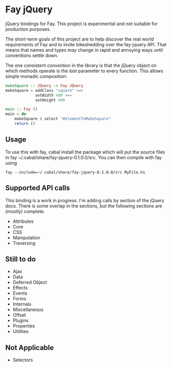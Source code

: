 Fay jQuery
==========

jQuery bindings for Fay. This project is experimental and not suitable for
production purposes.

The short-term goals of this project are to help discover the real world
requirements of Fay and to invite bikeshedding over the fay-jquery API. That
means that names and types may change in rapid and annoying ways until
conventions settle down.

The one consistent convention in the library is that the jQuery object on which
methods operate is the *last* parameter to every function. This allows simple
monadic composition:

```haskell
makeSquare :: JQuery -> Fay JQuery
makeSquare = addClass "square" >=>
             setWidth 400 >=>
             setHeight 400

main :: Fay ()
main = do
    makeSquare $ select "#elementToMakeSquare"
    return ()
```

Usage
-----

To use this with fay, cabal install the package which will put the
source files in fay ~/.cabal/share/fay-jquery-0.1.0.0/src. You can then
compile with fay using

```
fay --include=~/.cabal/share/fay-jquery-0.1.0.0/src MyFile.hs
```

Supported API calls
-------------------

This binding is a work in progress. I'm adding calls by section of the jQuery
docs. There is some overlap in the sections, but the following sections are
(mostly) complete.

- Attributes
- Core
- CSS
- Manipulation
- Traversing

Still to do
-----------

- Ajax
- Data
- Deferred Object
- Effects
- Events
- Forms
- Internals
- Miscellaneous
- Offset
- Plugins
- Properties
- Utilities

Not Applicable
--------------

- Selectors
